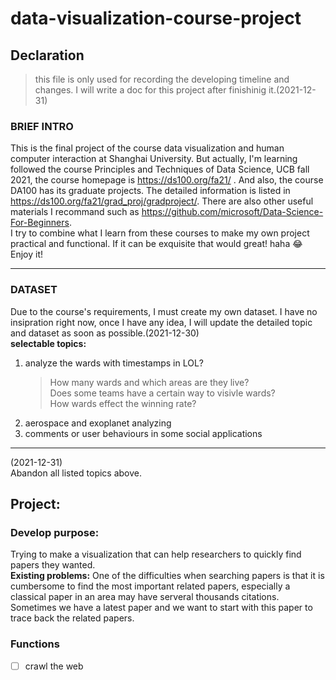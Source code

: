 # data-visualization-course-project

## Declaration
> this file is only used for recording the developing timeline and changes. I will write a doc for this project after finishinig it.(2021-12-31)
### BRIEF INTRO

This is the final project of the course data visualization and human computer interaction at Shanghai University. But  actually, I'm learning followed the course Principles and Techniques of Data Science, UCB fall 2021, the course homepage is https://ds100.org/fa21/ . And also, the course DA100 has its graduate projects. The detailed information is listed in https://ds100.org/fa21/grad_proj/gradproject/. There are also other useful materials I recommand such as https://github.com/microsoft/Data-Science-For-Beginners.  
I try to combine what I learn from these courses to make my own project practical and functional. If it can be exquisite that would great! haha :joy:  
Enjoy it!

***

### DATASET

Due to the course's requirements, I must create my own dataset. I have no insipration right now, once I have any idea, I will update the detailed topic and dataset as soon as possible.(2021-12-30)  
**selectable topics:**  
1. analyze the wards with timestamps in LOL?  
    > How many wards and which areas are they live?  
    > Does some teams have a certain way to visivle wards?  
    > How wards effect the winning rate?  
2. aerospace and exoplanet analyzing
3. comments or user behaviours in some social applications
***
(2021-12-31)  
Abandon all listed topics above.  
## Project:   
### Develop purpose:  
Trying to make a visualization that can help researchers to quickly find papers they wanted.  
**Existing problems:** One of the difficulties when searching papers is that it is cumbersome to find the most important related papers, especially a classical paper in an area may have serveral thousands citations. Sometimes we have a latest paper and we want to start with this paper to trace back the related papers.  
### Functions  
-[ ] crawl the web 
